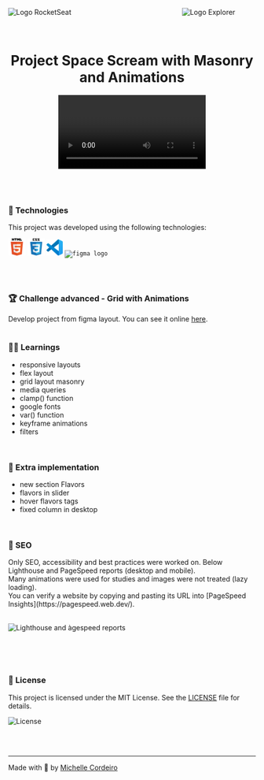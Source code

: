 <!--Banner session-->
<p>
  <img src="https://i.postimg.cc/gkShTXDv/rocketseat.png" alt="Logo RocketSeat" width="180" align="left">
  <img src="https://i.postimg.cc/5tpZqB3N/explorer-logo.png" alt="Logo Explorer" width="150" align="right">
</p>
<br><br><br>

<!--About session-->
<h1 align="center"> Project Space Scream with Masonry and Animations</h1>


<p align="center">
  <video alt="Video do Space Scream" src="https://user-images.githubusercontent.com/42891377/232261187-163b149b-9cb7-4a5d-a434-a3e6d43a11a4.mp4">
</p>
<br><br>

<h3> 🚀 Technologies </h3>

This project was developed using the following technologies:
<p>
  <code><img height="35" alt="html logo" src="https://raw.githubusercontent.com/github/explore/80688e429a7d4ef2fca1e82350fe8e3517d3494d/topics/html/html.png"></code>
  <code><img height="35" alt="css logo" src="https://raw.githubusercontent.com/github/explore/80688e429a7d4ef2fca1e82350fe8e3517d3494d/topics/css/css.png"></code>
  <code><img height="33" alt="vs code logo" src="https://raw.githubusercontent.com/github/explore/80688e429a7d4ef2fca1e82350fe8e3517d3494d/topics/visual-studio-code/visual-studio-code.png"></code>
  <code><img height="33" alt="figma logo" src="https://cdn.jsdelivr.net/gh/devicons/devicon/icons/figma/figma-original.svg"/></code>
</p>
<br><br>

<h3> 🏆 Challenge advanced - Grid with Animations </h3>

Develop project from figma layout.
You can see it online [here](https://MichelleCordeiro.github.io/rocketseat-explorer/stage-03-form-responsive-advanced-css/project-05-mobile-desafio-avancado/).
<br><br>

<h3> 👩‍💻 Learnings </h3>

 - responsive layouts
 - flex layout
 - grid layout masonry
 - media queries
 - clamp() function
 - google fonts
 - var() function
 - keyframe animations
 - filters

<br>
<h3> 🖖 Extra implementation </h3>

 - new section Flavors
 - flavors in slider
 - hover flavors tags
 - fixed column in desktop


<br>
<h3> 🎯 SEO </h3>
Only SEO, accessibility and best practices were worked on. Below Lighthouse and PageSpeed reports (desktop and mobile). <br>
Many animations were used for studies and images were not treated (lazy loading). <br>
You can verify a website by copying and pasting its URL into [PageSpeed Insights](https://pagespeed.web.dev/).
<br><br>

<p>
<img src="https://i.postimg.cc/WtcZ4CNP/reports.png" alt="Lighthouse and àgespeed reports" width="850">
</p>
<br><br><br>

<h3> 📝 License </h3>

This project is licensed under the MIT License. See the [LICENSE](LICENSE) file for details.

<img alt="License" src="https://img.shields.io/static/v1?label=license&message=MIT&color=49AA26&labelColor=000000">

<br><br>

---

Made with 💜 by [Michelle Cordeiro](https://www.linkedin.com/in/michelle-cordeiro/)
